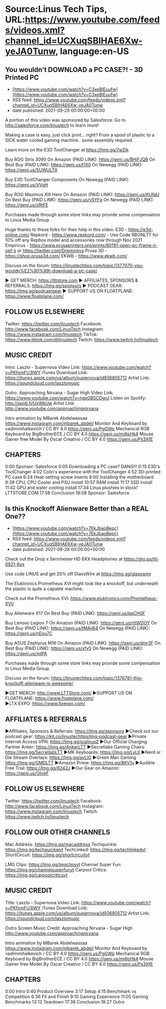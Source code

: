 # Source:Linus Tech Tips, URL:https://www.youtube.com/feeds/videos.xml?channel_id=UCXuqSBlHAE6Xw-yeJA0Tunw, language:en-US

## You wouldn’t DOWNLOAD a PC CASE?! - 3D Printed PC
 - [https://www.youtube.com/watch?v=C3xeBlEuufw](https://www.youtube.com/watch?v=C3xeBlEuufw)
 - RSS feed: https://www.youtube.com/feeds/videos.xml?channel_id=UCXuqSBlHAE6Xw-yeJA0Tunw
 - date published: 2021-09-29 00:00:00+00:00

A portion of this video was sponsored by Salesforce. Go to http://salesforce.com/linustech to learn more!

Making a case is easy, just click print... right? From a spool of plastic to a SICK water cooled gaming machine.. some assembly required. 

Learn more on the E3D ToolChanger at https://lmg.gg/7wZik

Buy ROG Strix 3090
On Amazon (PAID LINK): https://geni.us/BHjFJQB
On Best Buy (PAID LINK): https://geni.us/t1X0
On Newegg (PAID LINK): https://geni.us/5UWULT9

Buy E3D ToolChanger Components
On Newegg (PAID LINK): https://geni.us/VVgH

Buy ROG Maximus XIII Hero
On Amazon (PAID LINK): https://geni.us/KUfaU
On Best Buy (PAID LINK): https://geni.us/y5YFq
On Newegg (PAID LINK): https://geni.us/xRtFE

Purchases made through some store links may provide some compensation to Linus Media Group.

Huge thanks to these folks for their help in this video:
E3D - https://e3d-online.com/
Repkord - https://www.repkord.com/ - Use Code RBONLTT for 10% off any Repbox model and accessories now through Nov 2021
Empiricus - https://www.prusaprinters.org/prints/80191-open-pc-frame-ii-opf-ii or https://twitter.com/Dremomys
Prusa 3D - https://shop.prusa3d.com/
EKWB - https://www.ekwb.com/

Discuss on the forum: https://linustechtips.com/topic/1377070-you-wouldn%E2%80%99t-download-a-pc-case/

► GET MERCH: https://lttstore.com
► AFFILIATES, SPONSORS & REFERRALS: https://lmg.gg/sponsors
► PODCAST GEAR: https://lmg.gg/podcastgear
► SUPPORT US ON FLOATPLANE: https://www.floatplane.com/

FOLLOW US ELSEWHERE
---------------------------------------------------  
Twitter: https://twitter.com/linustech
Facebook: http://www.facebook.com/LinusTech
Instagram: https://www.instagram.com/linustech
TikTok: https://www.tiktok.com/@linustech
Twitch: https://www.twitch.tv/linustech

MUSIC CREDIT
---------------------------------------------------
Intro: Laszlo - Supernova
Video Link: https://www.youtube.com/watch?v=PKfxmFU3lWY
iTunes Download Link: https://itunes.apple.com/us/album/supernova/id936805712
Artist Link: https://soundcloud.com/laszlomusic

Outro: Approaching Nirvana - Sugar High
Video Link: https://www.youtube.com/watch?v=ngsGBSCDwcI
Listen on Spotify: http://spoti.fi/UxWkUw
Artist Link: http://www.youtube.com/approachingnirvana

Intro animation by MBarek Abdelwassaa https://www.instagram.com/mbarek_abdel/
Monitor And Keyboard by vadimmihalkevich / CC BY 4.0  https://geni.us/PgGWp
Mechanical RGB Keyboard by BigBrotherECE / CC BY 4.0 https://geni.us/mj6pHk4
Mouse Gamer free Model By Oscar Creativo / CC BY 4.0 https://geni.us/Ps3XfE

CHAPTERS
---------------------------------------------------  
0:00 Sponsor: Salesforce
0:05 Downloading a PC case? DANG!!!
0:15 E3D's ToolChanger
4:02 Colin's experience with the ToolChanger
4:52 3D-printed PC case
6:24 Heat-setting screw inserts
8:00 Installing the motherboard
9:39 CPU, CPU Cooler and PSU install
10:57 RAM install
11:17 SSD install
11:42 GPU and water cooling install
17:34 Linus plushies in stock! LTTSTORE.COM
17:58 Conclusion
19:08 Sponsor: Salesforce

## Is this Knockoff Alienware Better than a REAL One??
 - [https://www.youtube.com/watch?v=7EkJbaoBepc](https://www.youtube.com/watch?v=7EkJbaoBepc)
 - RSS feed: https://www.youtube.com/feeds/videos.xml?channel_id=UCXuqSBlHAE6Xw-yeJA0Tunw
 - date published: 2021-09-28 00:00:00+00:00

Check out the Drop x Sennheiser HD 6XX Headphones at https://dro.ps/ltt-0921-6xx

Use code LINUS and get 25% off GlassWire at https://lmg.gg/glasswire

The Eluktronics Prometheus XVI might look like a knockoff, but underneath the plastic is quite a capable machine.

Check out the Prometheus XVI: https://www.eluktronics.com/Prometheus-XVI/

Buy Alienware X17
On Best Buy (PAID LINK): https://geni.us/ppCH0F

Buy Lenovo Legion 7
On Amazon (PAID LINK): https://geni.us/rttWDOY
On Best Buy (PAID LINK): https://geni.us/tMAij64
On Newegg (PAID LINK): https://geni.us/nEqu7C

Buy ASUS Zephyrus M16
On Amazon (PAID LINK): https://geni.us/dmr3F
On Best Buy (PAID LINK): https://geni.us/xfyS
On Newegg (PAID LINK): https://geni.us/mtPA

Purchases made through some store links may provide some compensation to Linus Media Group.

Discuss on the forum: https://linustechtips.com/topic/1376781-this-knockoff-alienware-is-awesome/

►GET MERCH: http://www.LTTStore.com/
►SUPPORT US ON FLOATPLANE: https://www.floatplane.com/  
►LTX EXPO: https://www.ltxexpo.com/   

AFFILIATES & REFERRALS
---------------------------------------------------
►Affiliates, Sponsors & Referrals: https://lmg.gg/sponsors
►Check out our podcast gear: https://kit.co/linustechtips/lmg-podcast-gear
►Private Internet Access VPN: https://lmg.gg/pialinus2
►Our Official Charging Partner Anker: https://lmg.gg/AnkerLTT
►Secretlabs Gaming Chairs: https://lmg.gg/SecretlabLTT
►MK Keyboards: https://lmg.gg/LyLtl
►Nerd or Die Stream Overlays: https://lmg.gg/avLlO
►Green Man Gaming https://lmg.gg/GMGLTT
►Amazon Prime: https://lmg.gg/8KV1v
►Audible Free Trial: https://lmg.gg/8242J
►Our Gear on Amazon: https://geni.us/OhmF

FOLLOW US ELSEWHERE
---------------------------------------------------  
Twitter: https://twitter.com/linustech
Facebook: http://www.facebook.com/LinusTech
Instagram: https://www.instagram.com/linustech
Twitch: https://www.twitch.tv/linustech

FOLLOW OUR OTHER CHANNELS
---------------------------------------------------  
Mac Address: https://lmg.gg/macaddress
Techquickie: https://lmg.gg/techquickieyt
TechLinked: https://lmg.gg/techlinkedyt
ShortCircuit: https://lmg.gg/shortcircuityt

LMG Clips: https://lmg.gg/lmgclipsyt
Channel Super Fun: https://lmg.gg/channelsuperfunyt
Carpool Critics: https://lmg.gg/carpoolcriticsyt

MUSIC CREDIT
---------------------------------------------------  
Title: Laszlo - Supernova
Video Link: https://www.youtube.com/watch?v=PKfxmFU3lWY
iTunes Download Link: https://itunes.apple.com/us/album/supernova/id936805712
Artist Link: https://soundcloud.com/laszlomusic

Outro Screen Music Credit: Approaching Nirvana - Sugar High http://www.youtube.com/approachingnirvana

Intro animation by MBarek Abdelwassaa https://www.instagram.com/mbarek_abdel/
Monitor And Keyboard by vadimmihalkevich / CC BY 4.0  https://geni.us/PgGWp
Mechanical RGB Keyboard by BigBrotherECE / CC BY 4.0 https://geni.us/mj6pHk4
Mouse Gamer free Model By Oscar Creativo / CC BY 4.0 https://geni.us/Ps3XfE

CHAPTERS
---------------------------------------------------  
0:00 Intro
0:40 Product Overview
3:17 Setup
4:15 Benchmark vs Competition
6:36 Fit and Finish
9:10 Gaming Experience
11:05 Gaming Benchmarks
13:13 Teardown
17:38 Conclusion
18:27 Outro

